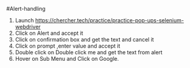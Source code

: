 #Alert-handling

1. Launch https://chercher.tech/practice/practice-pop-ups-selenium-webdriver
2. Click on Alert and accept it
3. Click on confirmation box and get the text and cancel it
4. Click on prompt ,enter value and accept it
5. Double click on Double click me and get the text from alert
6. Hover on Sub Menu and Click on Google.
